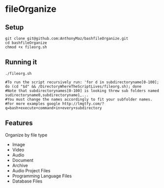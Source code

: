 fileOrganize
============

## Setup
```
git clone git@github.com:AnthonyMaz/bashfileOrganize.git
cd bashfileOrganize
chmod +x fileorg.sh
```

## Running it
```
./fileorg.sh

#To run the script recursively run: 'for d in subdirectoryname[0-100]; do (cd "$d" && /DirectoryWhereTheScriptLives/fileorg.sh); done
#Note that subdirectorynames[0-100] is looking threw sub folders named sudirectoryname0,subdirectoryname1,...
#You must change the names accordingly to fit your subfolder names. 
#For more examples google http://lmgtfy.com/?q=bash+execute+command+in+every+subdirectory 

```

Features
--------

Organize by file type
* Image
* Video
* Audio
* Document
* Archive
* Audio Project Files
* Programming Language Files
* Database Files

